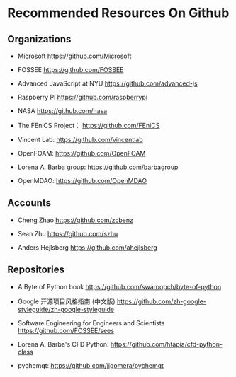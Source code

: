 # Recommended Resources On Github

## Organizations

* Microsoft https://github.com/Microsoft

* FOSSEE https://github.com/FOSSEE

* Advanced JavaScript at NYU https://github.com/advanced-js

* Raspberry Pi  https://github.com/raspberrypi

* NASA https://github.com/nasa

* The FEniCS Project： https://github.com/FEniCS

* Vincent Lab:  https://github.com/vincentlab

* OpenFOAM: https://github.com/OpenFOAM

* Lorena A. Barba group:  https://github.com/barbagroup

* OpenMDAO:  https://github.com/OpenMDAO

## Accounts

* Cheng Zhao https://github.com/zcbenz

* Sean Zhu https://github.com/szhu

* Anders Hejlsberg https://github.com/ahejlsberg

## Repositories

* A Byte of Python book https://github.com/swaroopch/byte-of-python

* Google 开源项目风格指南 (中文版) https://github.com/zh-google-styleguide/zh-google-styleguide

* Software Engineering for Engineers and Scientists  https://github.com/FOSSEE/sees

* Lorena A. Barba's CFD Python: https://github.com/htapia/cfd-python-class

* pychemqt: https://github.com/jjgomera/pychemqt


